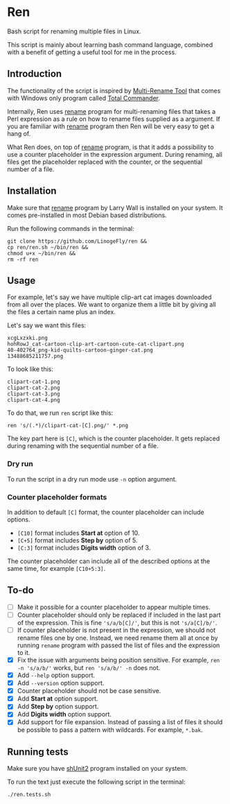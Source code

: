 # Ren

Bash script for renaming multiple files in Linux.

This script is mainly about learning bash command language, combined with a benefit of getting a useful tool for me in the process.

## Introduction

The functionality of the script is inspired by [Multi-Rename Tool](https://www.ghisler.ch/wiki/index.php?title=Multi-rename_tool) that comes with Windows only program called [Total Commander](https://www.ghisler.com/).

Internally, Ren uses [rename](https://manpages.debian.org/stretch/rename/rename.1.en.html) program for multi-renaming files that takes a Perl expression as a rule on how to rename files supplied as a argument. If you are familiar with [rename](https://manpages.debian.org/stretch/rename/rename.1.en.html) program then Ren will be very easy to get a hang of.

What Ren does, on top of [rename](https://manpages.debian.org/stretch/rename/rename.1.en.html) program, is that it adds a possibility to use a counter placeholder in the expression argument. During renaming, all files get the placeholder replaced with the counter, or the sequential number of a file.

## Installation

Make sure that [rename](https://manpages.debian.org/stretch/rename/rename.1.en.html) program by Larry Wall is installed on your system. It comes pre-installed in most Debian based distributions.

Run the following commands in the terminal:

```
git clone https://github.com/LinogeFly/ren &&
cp ren/ren.sh ~/bin/ren &&
chmod u+x ~/bin/ren &&
rm -rf ren
```

## Usage

For example, let's say we have multiple clip-art cat images downloaded from all over the places. We want to organize them a little bit by giving all the files a certain name plus an index.

Let's say we want this files:

```
xcgLxzxki.png
hohRowJ_cat-cartoon-clip-art-cartoon-cute-cat-clipart.png
40-402764_png-kid-quilts-cartoon-ginger-cat.png
13488685211757.png
```

To look like this:

```
clipart-cat-1.png
clipart-cat-2.png
clipart-cat-3.png
clipart-cat-4.png
```

To do that, we run `ren` script like this:

```
ren 's/(.*)/clipart-cat-[C].png/' *.png
```

The key part here is `[C]`, which is the counter placeholder. It gets replaced during renaming with the sequential number of a file.

### Dry run

To run the script in a dry run mode use `-n` option argument.

### Counter placeholder formats

In addition to default `[C]` format, the counter placeholder can include options.

- `[C10]` format includes **Start at** option of 10.
- `[C+5]` format includes **Step by** option of 5.
- `[C:3]` format includes **Digits width** option of 3.

The counter placeholder can include all of the described options at the same time, for example `[C10+5:3]`.

## To-do

- [ ] Make it possible for a counter placeholder to appear multiple times.
- [ ] Counter placeholder should only be replaced if included in the last part of the expression. This is fine `'s/a/b[C]/'`, but this is not `'s/a[C]/b/'`.
- [ ] If counter placeholder is not present in the expression, we should not rename files one by one. Instead, we need rename them all at once by running `rename` program with passed the list of files and the expression to it.
- [x] Fix the issue with arguments being position sensitive. For example, `ren -n 's/a/b/'` works, but `ren 's/a/b/' -n` does not.
- [x] Add `--help` option support.
- [x] Add `--version` option support.
- [x] Counter placeholder should not be case sensitive.
- [x] Add **Start at** option support.
- [x] Add **Step by** option support.
- [x] Add **Digits width** option support.
- [x] Add support for file expansion. Instead of passing a list of files it should be possible to pass a pattern with wildcards. For example, `*.bak`.

## Running tests

Make sure you have [shUnit2](https://github.com/kward/shunit2/) program installed on your system.

To run the text just execute the following script in the terminal:

```
./ren.tests.sh
```
